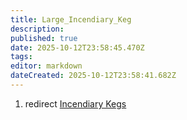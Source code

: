 ```yaml
---
title: Large_Incendiary_Keg
description: 
published: true
date: 2025-10-12T23:58:45.470Z
tags: 
editor: markdown
dateCreated: 2025-10-12T23:58:41.682Z
---
```


1.  redirect [Incendiary Kegs](Incendiary_Kegs "wikilink")